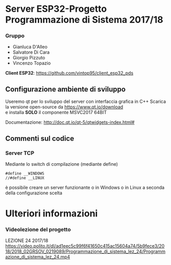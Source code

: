 # Server ESP32-Progetto Programmazione di Sistema 2017/18
### Gruppo
- Gianluca D'Alleo
- Salvatore Di Cara
- Giorgio Pizzuto
- Vincenzo Topazio

**Client ESP32**: https://github.com/vintop95/client_esp32_pds

## Configurazione ambiente di sviluppo
Useremo qt per lo sviluppo del server con interfaccia grafica in C++
Scarica la versione open-source da https://www.qt.io/download  
e installa **SOLO** il componente MSVC2017 64BIT

Documentazione: http://doc.qt.io/qt-5/qtwidgets-index.html#  

## Commenti sul codice

### Server TCP
Mediante lo switch di compilazione (mediante define)
```
#define __WINDOWS
//#define __LINUX
```
è possibile creare un server funzionante o in Windows o in Linux a seconda della configurazione scelta

# Ulteriori informazioni
### Videolezione del progetto
LEZIONE 24 2017/18
https://video.polito.it/dl/ad1eec5c99f6f41650c415ac15604a74/5b9fece3/2018/2018_02GRSOV_0219089/Programmazione_di_sistema_lez_24/Programmazione_di_sistema_lez_24.mp4
